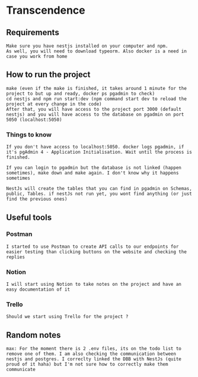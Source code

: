 # Transcendence

## Requirements
	Make sure you have nestjs installed on your computer and npm.
	As well, you will need to download typeorm. Also docker is a need in case you work from home

## How to run the project
	make (even if the make is finished, it takes around 1 minute for the project to but up and ready, docker ps pgadmin to check)
	cd nestjs and npm run start:dev (npm command start dev to reload the project at every change in the code)
	After that, you will have access to the project port 3000 (default nestjs) and you will have access to the database on pgadmin on port 5050 (localhost:5050)
	
### Things to know
	If you don't have access to localhost:5050. docker logs pgadmin, if it's pgAdmin 4 - Application Initialisation. Wait until the process is finished. 

	If you can login to pgadmin but the database is not linked (happen sometimes), make down and make again. I don't know why it happens sometimes

	NestJs will create the tables that you can find in pgadmin on Schemas, public, Tables. if nestJs not run yet, you wont find anything (or just find the previous ones)



## Useful tools
### Postman
	I started to use Postman to create API calls to our endpoints for easier testing than clicking buttons on the website and checking the replies
### Notion
	I will start using Notion to take notes on the project and have an easy documentation of it
### Trello
	Should we start using Trello for the project ?

## Random notes
	max: For the moment there is 2 .env files, its on the todo list to remove one of them. I am also checking the communication between nestjs and postgres. I correclty linked the DBB with NestJs (quite proud of it haha) but I'm not sure how to correctly make them communicate
	


